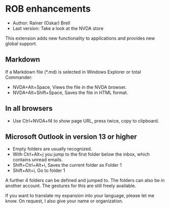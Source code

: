 # ROB enhancements
* Author: Rainer (Oskar) Brell 
* Last version: Take a look at the NVDA store

This extension adds new functionality to applications and provides new global support.

## Markdown

If a Markdown file (*.md) is selected in Windows Explorer or total Commander:

* NVDA+Alt+Space, Views the file in the NVDA browser.
* NVDA+Alt+Shift+Space, Saves the file in HTML format.

## In all browsers 

* Use Ctrl+NVDA+f4 to show page URL, press twice, copy to clipboard.

## Microsoft Outlook in version 13 or higher

* Empty folders are usually recognized.
* With Ctrl+Alt+j you jump to the first folder below the inbox, which contains unread emails.
* Shift+Ctrl+Alt+i, Saves the current folder as Folder 1
* Shift+Alt+i, Go to folder 1

A further 4 folders can be defined and jumped to. The folders can also be in another account. The gestures for this are still freely available.

If you want to translate my expansion into your language, please let me know. On request, I also give your name or organization.